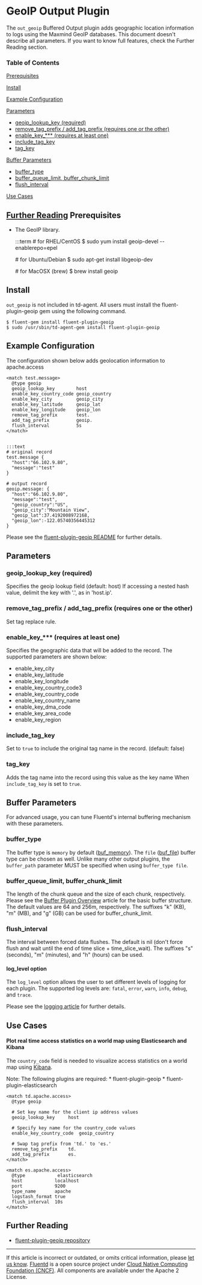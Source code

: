 


GeoIP Output Plugin
===================

The `out_geoip` Buffered Output plugin adds geographic location
information to logs using the Maxmind GeoIP databases.
This document doesn\'t describe all parameters. If you want to know full
features, check the Further Reading section.


### Table of Contents

[Prerequisites](#prerequisites)

[Install](#install)

[Example Configuration](#example-configuration)

[Parameters](#parameters)

-   [geoip\_lookup\_key (required)](#geoip_lookup_key-(required))
-   [remove\_tag\_prefix / add\_tag\_prefix (requires one or the
    other)](#remove_tag_prefix-/-add_tag_prefix-(requires-one-or-the-other))
-   [enable\_key\_\*\*\* (requires at least
    one)](#enable_key_***-(requires-at-least-one))
-   [include\_tag\_key](#include_tag_key)
-   [tag\_key](#tag_key)

[Buffer Parameters](#buffer-parameters)

-   [buffer\_type](#buffer_type)
-   [buffer\_queue\_limit,
    buffer\_chunk\_limit](#buffer_queue_limit,-buffer_chunk_limit)
-   [flush\_interval](#flush_interval)

[Use Cases](#use-cases)

[Further Reading](#further-reading)
Prerequisites
-------------

-   The GeoIP library.

    :::term \# for RHEL/CentOS \$ sudo yum install geoip-devel
    --enablerepo=epel

    \# for Ubuntu/Debian \$ sudo apt-get install libgeoip-dev

    \# for MacOSX (brew) \$ brew install geoip

Install
-------

`out_geoip` is not included in td-agent. All users must install the
fluent-plugin-geoip gem using the following command.

``` {.CodeRay}
$ fluent-gem install fluent-plugin-geoip
$ sudo /usr/sbin/td-agent-gem install fluent-plugin-geoip
```

Example Configuration
---------------------

The configuration shown below adds geolocation information to
apache.access

``` {.CodeRay}
<match test.message>
  @type geoip
  geoip_lookup_key        host
  enable_key_country_code geoip_country
  enable_key_city         geoip_city
  enable_key_latitude     geoip_lat
  enable_key_longitude    geoip_lon
  remove_tag_prefix       test.
  add_tag_prefix          geoip.
  flush_interval          5s
</match>


:::text
# original record
test.message {
  "host":"66.102.9.80",
  "message":"test"
}

# output record
geoip.message: {
  "host":"66.102.9.80",
  "message":"test",
  "geoip_country":"US",
  "geoip_city":"Mountain View",
  "geoip_lat":37.4192008972168,
  "geoip_lon":-122.05740356445312
}
```

Please see the [fluent-plugin-geoip
README](https://github.com/y-ken/fluent-plugin-geoip#readme) for further
details.

Parameters
----------

### geoip\_lookup\_key (required)

Specifies the geoip lookup field (default: host) If accessing a nested
hash value, delimit the key with '.', as in 'host.ip'.

### remove\_tag\_prefix / add\_tag\_prefix (requires one or the other)

Set tag replace rule.

### enable\_key\_\*\*\* (requires at least one)

Specifies the geographic data that will be added to the record. The
supported parameters are shown below:

-   enable\_key\_city
-   enable\_key\_latitude
-   enable\_key\_longitude
-   enable\_key\_country\_code3
-   enable\_key\_country\_code
-   enable\_key\_country\_name
-   enable\_key\_dma\_code
-   enable\_key\_area\_code
-   enable\_key\_region

### include\_tag\_key

Set to `true` to include the original tag name in the record. (default:
false)

### tag\_key

Adds the tag name into the record using this value as the key name When
`include_tag_key` is set to `true`.

Buffer Parameters
-----------------

For advanced usage, you can tune Fluentd's internal buffering mechanism
with these parameters.

### buffer\_type

The buffer type is `memory` by default ([buf\_memory](buf_memory)). The
`file` ([buf\_file](buf_file)) buffer type can be chosen as well. Unlike
many other output plugins, the `buffer_path` parameter MUST be specified
when using `buffer_type file`.

### buffer\_queue\_limit, buffer\_chunk\_limit

The length of the chunk queue and the size of each chunk, respectively.
Please see the [Buffer Plugin Overview](buffer-plugin-overview) article
for the basic buffer structure. The default values are 64 and 256m,
respectively. The suffixes "k" (KB), "m" (MB), and "g" (GB) can be used
for buffer\_chunk\_limit.

### flush\_interval

The interval between forced data flushes. The default is nil (don't
force flush and wait until the end of time slice + time\_slice\_wait).
The suffixes "s" (seconds), "m" (minutes), and "h" (hours) can be used.

#### log\_level option

The `log_level` option allows the user to set different levels of
logging for each plugin. The supported log levels are: `fatal`, `error`,
`warn`, `info`, `debug`, and `trace`.

Please see the [logging article](logging) for further details.

Use Cases
---------

#### Plot real time access statistics on a world map using Elasticsearch and Kibana

The `country_code` field is needed to visualize access statistics on a
world map using [Kibana](http://www.elasticsearch.org/overview/kibana/).

Note: The following plugins are required: \* fluent-plugin-geoip \*
fluent-plugin-elasticsearch

``` {.CodeRay}
<match td.apache.access>
  @type geoip

  # Set key name for the client ip address values
  geoip_lookup_key     host

  # Specify key name for the country_code values
  enable_key_country_code  geoip_country

  # Swap tag prefix from 'td.' to 'es.'
  remove_tag_prefix    td.
  add_tag_prefix       es.
</match>

<match es.apache.access>
  @type            elasticsearch
  host            localhost
  port            9200
  type_name       apache
  logstash_format true
  flush_interval  10s
</match>
```

Further Reading
---------------

-   [fluent-plugin-geoip
    repository](https://github.com/y-ken/fluent-plugin-geoip)


------------------------------------------------------------------------


If this article is incorrect or outdated, or omits critical information,
please [let us
know](https://github.com/fluent/fluentd-docs/issues?state=open).
[Fluentd](http://www.fluentd.org/) is a open source project under [Cloud
Native Computing Foundation (CNCF)](https://cncf.io/). All components
are available under the Apache 2 License.
